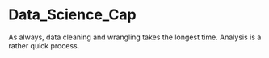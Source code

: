 # Data_Science_Cap

As always, data cleaning and wrangling takes the longest time. Analysis is a rather quick process.